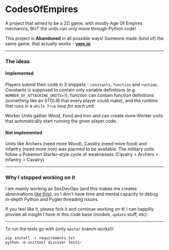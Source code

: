 # CodesOfEmpires

A project that aimed to be a 2D game, with mostly Age Of Empires mechanics, BUT the units can only move through Python code!

This project is **Abandoned** in all possible ways! Someone made (kind of) the same game, that actually works - **[yare.io](yare.io)**.

----
### The ideas

#### Implemented

Players submit their code in 3 snippets - `constants`, `function` and `runtime`. Constants is supposed to contain only variable definitions (e.g. `NUMBER_OF_ATTACKING_UNITS=7`),
function can contain function definitions (something like an STDLIB that every player could make), and the runtime that runs in a `while True` loop *for each unit*.

Worker Units gather Wood, Food and Iron and can create more Worker units that automatically start running the given player code.

#### Not implemented

Units like Archers (need more Wood), Cavalry (need more food) and infantry (need more iron) was planned to be available.
The military units follow a Pokemon Starter-style cycle of weaknesses (Cavalry > Archers > Infantry > Cavalry).

----

### Why I stopped working on it

I am mainly working as SecDevOps (and this makes me creates abominations [like this](https://github.com/operatorequals/KubeWars)), so I don't have
time and mental capacity to debug in-depth Python and Pyglet threading issues.

If you feel like it, please fork it and continue working on it! I can happilly provide all insight I have in this code base (models, `update` stuff, etc)

----


To run the tests go with (only `master` branch works!):
```python
pip install -r requirements.txt
python -m unittest discover tests/
```

